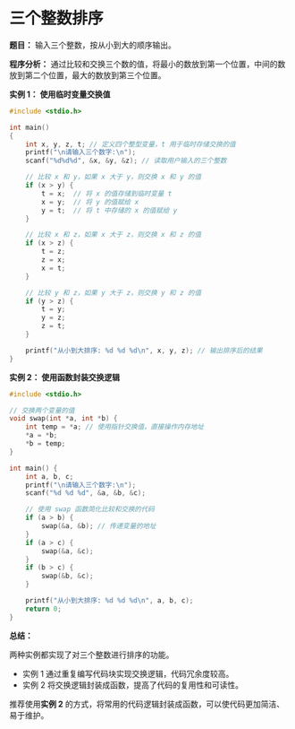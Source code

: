 # 三个整数排序

**题目：** 输入三个整数，按从小到大的顺序输出。

**程序分析：** 通过比较和交换三个数的值，将最小的数放到第一个位置，中间的数放到第二个位置，最大的数放到第三个位置。

**实例 1： 使用临时变量交换值**

```c
#include <stdio.h>

int main()
{
    int x, y, z, t; // 定义四个整型变量，t 用于临时存储交换的值
    printf("\n请输入三个数字:\n");
    scanf("%d%d%d", &x, &y, &z); // 读取用户输入的三个整数

    // 比较 x 和 y，如果 x 大于 y，则交换 x 和 y 的值
    if (x > y) { 
        t = x;  // 将 x 的值存储到临时变量 t
        x = y;  // 将 y 的值赋给 x
        y = t;  // 将 t 中存储的 x 的值赋给 y
    }

    // 比较 x 和 z，如果 x 大于 z，则交换 x 和 z 的值
    if (x > z) { 
        t = z; 
        z = x; 
        x = t; 
    }

    // 比较 y 和 z，如果 y 大于 z，则交换 y 和 z 的值
    if (y > z) { 
        t = y; 
        y = z; 
        z = t; 
    }

    printf("从小到大排序: %d %d %d\n", x, y, z); // 输出排序后的结果
}
```

**实例 2： 使用函数封装交换逻辑**

```c
#include <stdio.h>

// 交换两个变量的值
void swap(int *a, int *b) {
    int temp = *a; // 使用指针交换值，直接操作内存地址
    *a = *b;
    *b = temp;
}

int main() {
    int a, b, c;
    printf("\n请输入三个数字:\n");
    scanf("%d %d %d", &a, &b, &c);

    // 使用 swap 函数简化比较和交换的代码
    if (a > b) {
        swap(&a, &b); // 传递变量的地址
    }
    if (a > c) {
        swap(&a, &c);
    }
    if (b > c) {
        swap(&b, &c);
    }

    printf("从小到大排序: %d %d %d\n", a, b, c);
    return 0;
}
```

**总结：** 

两种实例都实现了对三个整数进行排序的功能。

* 实例 1 通过重复编写代码块实现交换逻辑，代码冗余度较高。
* 实例 2 将交换逻辑封装成函数，提高了代码的复用性和可读性。
 
推荐使用**实例 2** 的方式，将常用的代码逻辑封装成函数，可以使代码更加简洁、易于维护。
